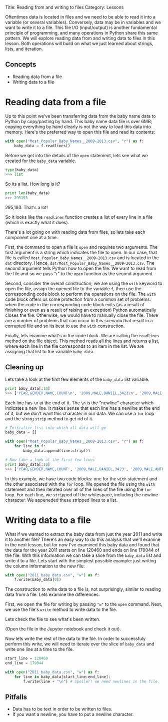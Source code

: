 Title: Reading from and writing to files
Category: Lessons

Oftentimes data is located in files and we need to be able to read it into a variable (or several variables). Conversely, data may be in variables and we want to write it to a file. This file I/O (input/output) is another fundamental principle of programming, and many operations in Python share this same pattern. We will explore reading data from and writing data to files in this lesson. Both operations will build on what we just learned about strings, lists, and iteration.


Concepts
--------
* Reading data from a file
* Writing data to a file


Reading data from a file
========================
Up to this point we've been transferring data from the baby name data to Python by copy/pasting by hand. This baby name data file is over 6MB; copying everything by hand clearly is not the way to load this data into memory. Here's the preferred way to open this file and read its contents:


```python
with open("Most_Popular_Baby_Names__2009-2013.csv", "r") as f:
    baby_data = f.readlines()
```

Before we get into the details of the `open` statement, lets see what we created for the `baby_data` variable.

```python
type(baby_data)
>>> list
```

So its a list. How long is it?

```python
print len(baby_data)
>>> 295193
```

295,193. That's a lot!

So it looks like the `readlines` function creates a list of every line in a file (which is exactly what it does).

There's a lot going on with reading data from files, so lets take each component one at a time.

First, the command to open a file is `open` and requires two arguments. The first argument is a string which indicates the file to open. In our case, that file is called `Most_Popular_Baby_Names__2009-2013.csv` and is located in the `dat` directory. Hence, `dat/Most_Popular_Baby_Names__2009-2013.csv`. The second argument tells Python how to open the file. We want to read from the file and so we pass "r" to the `open` function as the second argument.

Second, consider the overall construction; we are using the `with` keyword to open the file, assign the opened file to the variable `f`, then use the corresponding code block to perform the operations on the file. The `with` code block offers us some protection from a common set of problems: when the code in the corresponding code block exits (as a result of finishing or even as a result of raising an exception) Python automatically closes the file. Otherwise, we would have to manually close the file. There are a number of problems that can occur in this scenario that result in a corrupted file and so its best to use the `with` construction.

Finally, lets examine what's in the code block. We are calling the `readlines` method on the file object. This method reads all the lines and returns a list, where each line in the file corresponds to an item in the list. We are assigning that list to the variable `baby_data`.


Cleaning up
-----------
Lets take a look at the first few elements of the `baby_data` list variable.

```python
print baby_data[:10]
>>> ['YEAR,GENDER,NAME,COUNT\n', '2009,MALE,DANIEL,3423\n', '2009,MALE,ANTHONY,3106\n', '2009,MALE,ANGEL,3058\n', '2009,MALE,JACOB,2978\n', '2009,MALE,ALEXANDER,2905\n', '2009,MALE,ETHAN,2687\n', '2009,MALE,DAVID,2648\n', '2009,MALE,ANDREW,2605\n', '2009,MALE,MATTHEW,2435\n']
```

Each line has `\n` at the end of it. The `\n` is the "newline" character which indicates a new line. It makes sense that each line has a newline at the end of it, but we don't want this character in our data. We can use a `for` loop and the string `strip` method to get rid of it.

```python
# Initialize list into which all data will go
baby_data = []

with open("Most_Popular_Baby_Names__2009-2013.csv", "r") as f:
    for line in f:
        baby_data.append(line.strip())

# Now take a look at the first few lines
print baby_data[:10]
>>> ['YEAR,GENDER,NAME,COUNT', '2009,MALE,DANIEL,3423', '2009,MALE,ANTHONY,3106', '2009,MALE,ANGEL,3058', '2009,MALE,JACOB,2978', '2009,MALE,ALEXANDER,2905', '2009,MALE,ETHAN,2687', '2009,MALE,DAVID,2648', '2009,MALE,ANDREW,2605', '2009,MALE,MATTHEW,2435']
```

In this example, we have two code blocks: one for the `with` statement and the other associated with the `for` loop. We opened the file using the `with` statement and then iterated over all of the lines of the file using the `for` loop. For each line, we `strip`ped off the whitespace, including the newline character. We appeneded these stripped lines to a list.


Writing data to a file
======================
What if we wanted to extract the baby data from just the year 2011 and write it to another file? There's an easy way to do this analysis that we'll examine in the next lesson, but for now I've examined this baby data and found that the data for the year 2011 starts on line 120460 and ends on line 179044 of the file. With this information we can take a slice from the `baby_data` list and write it to a file. Lets start with the simplest possible example: just writing the column information to the new file:


```python
with open("2011_baby_data.csv", "w") as f:
    f.write(baby_data[0])
```

The construction to write data to a file is, not surprisingly, similar to reading data from a file. Lets examine the differences.

First, we open the file for writing by passing `"w"` to the `open` command. Next, we use the file's `write` method to write data to the file.

Lets check the file to see what's been written.

(Open the file in the Jupyter notebook and check it out).

Now lets write the rest of the data to the file. In order to successfuly perform this write, we will need to iterate over the slice of `baby_data` and write one line at a time to the file.

```python
start_line = 120460
end_line = 179044

with open("2011_baby_data.csv", "w") as f:
    for line in baby_data[start_line:end_line]:
        f.write(line + "\n") # Spoiler! we need newlines in the file.
```


Pitfalls
--------
* Data has to be text in order to be written to files.
* If you want a newline, you have to put a newline character.
